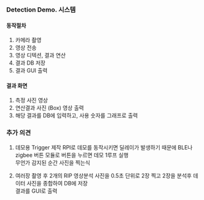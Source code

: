 ### Detection Demo. 시스템
#### 동작절차
1. 카메라 촬영
2. 영상 전송
3. 영상 디텍션, 결과 연산
4. 결과 DB 저장
5. 결과 GUI 출력

#### 결과 화면
1. 측정 사진 영상
2. 연산결과 사진 (Box) 영상 출력
4. 해당 결과를 DB에 입력하고, 사용 숫자를 그래프로 출력

### 추가 의견
1. 데모용 Trigger 제작
RPI로 데모를 동작시키면 딜레이가 발생하기 때문에 BLE나 zigbee 버튼 모듈로 버튼을 누르면 데모 1루프 실행<br>
무언가 감지된 순간 사진을 찍는식 <br>

2. 여러장 촬영 후  2개의 RIP 영상분석
사진을 0.5초 단위로 2장 찍고 2장을 분석후 데이터 사진을 종합하여 DB에 저장<br>
결과를 GUI로 출력<br>
